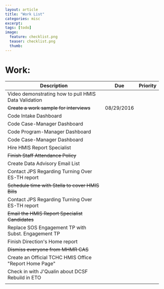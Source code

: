```yaml
---
layout: article
title: "Work List"
categories: misc
excerpt:
tags: [todo]
image:
  feature: checklist.png
  teaser: checklist.png
  thumb:
---
```



Work:
=====

| Description  | Due  | Priority  |
|---|---|---|
| Video demonstrating how to pull HMIS Data Validation |   |   |
| ~~Create a work sample for interviews~~ | 08/29/2016   |   |
| Code Intake Dashboard  |   |   |
| Code Case-Manager Dashboard  |   |   |
| Code Program-Manager Dashboard  |   |   |
| Code Case-Manager Dashboard  |   |   |
| Hire HMIS Report Specialist  |   |   |
| ~~Finish Staff Attendance Policy~~  |   |   |
| Create Data Advisory Email List  |   |   |
| Contact JPS Regarding Turning Over ES-TH report |   |   |
| ~~Schedule time with Stella to cover HMIS Bills~~ |   |   |
| Contact JPS Regarding Turning Over ES-TH report |   |   |
| ~~Email the HMIS Report Specialist Candidates~~  |   |   |
| Replace SOS Engagement TP with Subst. Engagement TP  |   |   |
| Finish Direction's Home report  |   |   |
| ~~Dismiss everyone from MHMR CAS~~  |   |   |
| Create an Official TCHC HMIS Office "Report Home Page" |   |   |
| Check in with J'Qualin about DCSF Rebuild in ETO |   |   |
|  |   |   |
